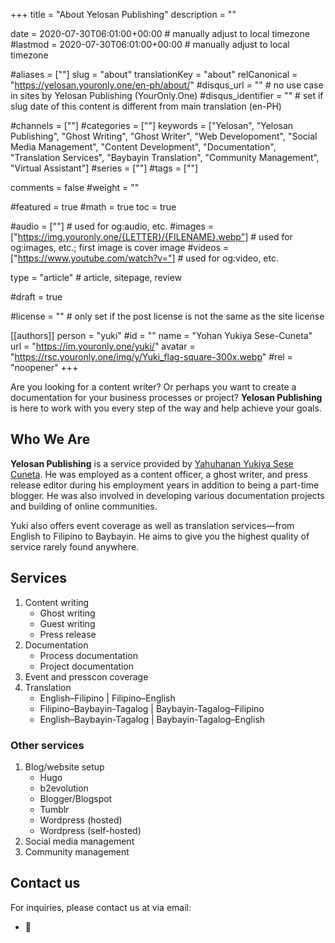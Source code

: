 +++
title = "About Yelosan Publishing"
description = ""

date = 2020-07-30T06:01:00+00:00                                          # manually adjust to local timezone
#lastmod = 2020-07-30T06:01:00+00:00                                       # manually adjust to local timezone

#aliases = [""]
slug = "about"
translationKey = "about"
relCanonical = "https://yelosan.youronly.one/en-ph/about/"
#disqus_url = ""                                                    # no use case in sites by Yelosan Publishing (YourOnly.One)
#disqus_identifier = ""                                             # set if slug date of this content is different from main translation (en-PH)

#channels = [""]
#categories = [""]
keywords = ["Yelosan", "Yelosan Publishing", "Ghost Writing", "Ghost Writer", "Web Developoment", "Social Media Management", "Content Development", "Documentation", "Translation Services", "Baybayin Translation", "Community Management", "Virtual Assistant"]
#series = [""]
#tags = [""]

comments = false
#weight = ""

#featured = true
#math = true
toc = true

#audio = [""]                                                          # used for og:audio, etc.
#images = ["https://img.youronly.one/{LETTER}/{FILENAME}.webp"]                 # used for og:images, etc.; first image is cover image
#videos = ["https://www.youtube.com/watch?v="]                         # used for og:video, etc.

type = "article"                                                           # article, sitepage, review

#draft = true

#license = ""                                                         # only set if the post license is not the same as the site license

[[authors]]
  person = "yuki"
  #id = ""
  name = "Yohan Yukiya Sese-Cuneta"
  url = "https://im.youronly.one/yuki/"
  avatar = "https://rsc.youronly.one/img/y/Yuki_flag-square-300x.webp"
  #rel = "noopener"
+++

Are you looking for a content writer? Or perhaps you want to create a documentation for your business processes or project? **Yelosan Publishing** is here to work with you every step of the way and help achieve your goals.

## Who We Are

**Yelosan Publishing** is a service provided by [Yahuhanan Yukiya Sese Cuneta](https://iam.youronly.one). He was employed as a content officer, a ghost writer, and press release editor during his employment years in addition to being a part-time blogger. He was also involved in developing various documentation projects and building of online communities.

Yuki also offers event coverage as well as translation services—from English to Filipino to Baybayin. He aims to give you the highest quality of service rarely found anywhere.

## Services

1. Content writing
    - Ghost writing
    - Guest writing
    - Press release
1. Documentation
    - Process documentation
    - Project documentation
1. Event and presscon coverage
1. Translation
    - English–Filipino | Filipino–English
    - Filipino–Baybayin-Tagalog | Baybayin-Tagalog–Filipino
    - English–Baybayin-Tagalog | Baybayin-Tagalog–English

### Other services

1. Blog/website setup
    - Hugo
    - b2evolution
    - Blogger/Blogspot
    - Tumblr
    - Wordpress (hosted)
    - Wordpress (self-hosted)
1. Social media management
1. Community management

## Contact us

For inquiries, please contact us at via email:

- &#x1F4E7; <span class="email_yelosan"></span>
